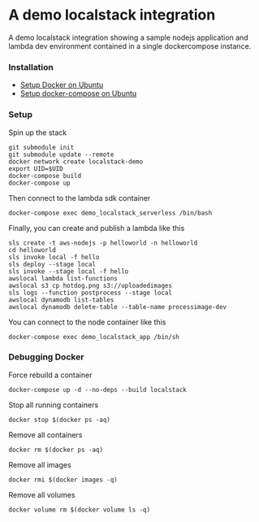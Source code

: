# A demo localstack integration

A demo localstack integration showing a sample nodejs application and lambda dev environment contained in a single dockercompose instance.

### Installation

-   [Setup Docker on Ubuntu](https://www.digitalocean.com/community/tutorials/how-to-install-and-use-docker-on-ubuntu-20-04)
-   [Setup docker-compose on Ubuntu](https://www.digitalocean.com/community/tutorials/how-to-install-and-use-docker-compose-on-ubuntu-20-04)

### Setup

Spin up the stack

```console
git submodule init
git submodule update --remote
docker network create localstack-demo
export UID=$UID
docker-compose build
docker-compose up
```

Then connect to the lambda sdk container

```console
docker-compose exec demo_localstack_serverless /bin/bash
```

Finally, you can create and publish a lambda like this

```console
sls create -t aws-nodejs -p helloworld -n helloworld
cd helloworld
sls invoke local -f hello
sls deploy --stage local
sls invoke --stage local -f hello
awslocal lambda list-functions
awslocal s3 cp hotdog.png s3://uploadedimages
sls logs --function postprocess --stage local
awslocal dynamodb list-tables
awslocal dynamodb delete-table --table-name processimage-dev
```

You can connect to the node container like this

```console
docker-compose exec demo_localstack_app /bin/sh
```

### Debugging Docker

Force rebuild a container

```console
docker-compose up -d --no-deps --build localstack
```

Stop all running containers

```console
docker stop $(docker ps -aq)
```

Remove all containers

```console
docker rm $(docker ps -aq)
```

Remove all images

```console
docker rmi $(docker images -q)
```

Remove all volumes

```console
docker volume rm $(docker volume ls -q)
```
